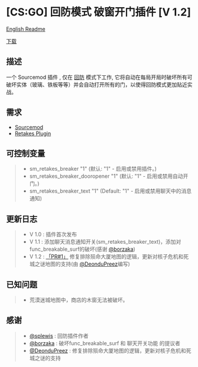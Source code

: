 [CS:GO] 回防模式 破窗开门插件 [V 1.2]
===================

[English Readme](https://github.com/RoyZ-CSGO/Retakes_Breaker/blob/master/readme.md)

[下载](https://github.com/RoyZ-CSGO/Retakes_Breaker/releases/latest)


描述
-------------
一个 Sourcemod 插件 , 仅在 [回防](https://github.com/splewis/csgo-retakes) 模式下工作, 它将自动在每局开局时破坏所有可破坏实体（玻璃、铁板等等）并会自动打开所有的门，以使得回防模式更加贴近实战。

需求
-------------
- [Sourcemod](https://github.com/alliedmodders/sourcemod)
- [Retakes Plugin](https://github.com/splewis/csgo-retakes)

可控制变量
-------------
> - sm_retakes_breaker "1" (默认: "1" - 启用或禁用插件。)
> - sm_retakes_breaker_dooropener "1" (默认: "1" - 启用或禁用自动开门。)
> - sm_retakes_breaker_text "1" (Default: "1" - 启用或禁用聊天中的消息通知)

更新日志
-------------
> - V 1.0 : 插件首次发布
> - V 1.1 : 添加聊天消息通知开关(sm_retakes_breaker_text)，添加对func_breakable_surf的破坏(感谢 [@borzaka](https://forums.alliedmods.net/member.php?u=300959))
> - V 1.2 : [「PR#1」](https://github.com/RoyZ-CSGO/Retakes_Breaker/pull/1) 修复排除殒命大厦地图的逻辑，更新对核子危机和死城之谜地图的支持(由 [@DeonduPreez](https://github.com/DeonduPreez)编写)

已知问题
-------------
> - 荒漠迷城地图中，商店的木窗无法被破坏。

感谢
-------------
> - [@splewis](https://github.com/splewis) : 回防插件作者
> - [@borzaka](https://forums.alliedmods.net/member.php?u=300959) : 破坏func_breakable_surf 和 聊天开关功能 的提议者
> -  [@DeonduPreez](https://github.com/DeonduPreez) : 修复排除殒命大厦地图的逻辑，更新对核子危机和死城之谜的支持

